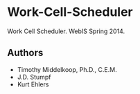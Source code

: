 # Work-Cell-Scheduler

Work Cell Scheduler.  WebIS Spring 2014.

## Authors
* Timothy Middelkoop, Ph.D., C.E.M.
* J.D. Stumpf
* Kurt Ehlers
